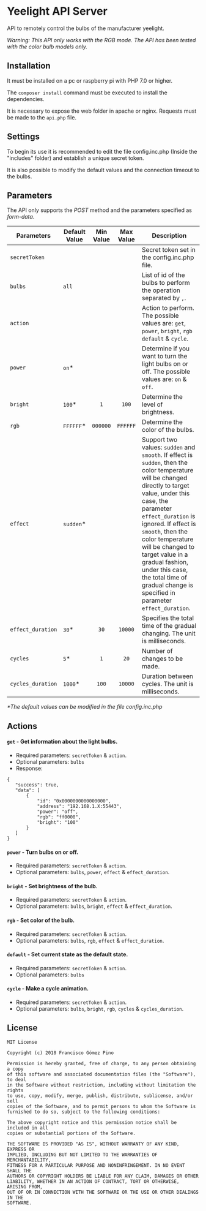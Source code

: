 # Yeelight API Server
API to remotely control the bulbs of the manufacturer yeelight.

*Warning: This API only works with the RGB mode.
The API has been tested with the color bulb models only.*

## Installation

It must be installed on a pc or raspberry pi with PHP 7.0 or higher.

The ```composer install``` command must be executed to install the dependencies.

It is necessary to expose the web folder in apache or nginx. Requests must be made to the ```api.php``` file.

## Settings
To begin its use it is recommended to edit the file config.inc.php (Inside the "includes" folder) and establish a unique secret token.

It is also possible to modify the default values and the connection timeout to the bulbs.

## Parameters
The API only supports the *POST* method and the parameters specified as *form-data*.

| Parameters            | Default Value | Min Value | Max Value | Description                                                                                                                                                                                                                                                                                                                                                                                                                        |
| --------------------- | ------------- | :-------: | :-------: | ---------------------------------------------------------------------------------------------------------------------------------------------------------------------------------------------------------------------------------------------------------------------------------------------------------------------------------------------------------------------------------------------------------------------------------- |
| ```secretToken```     |               |           |           | Secret token set in the config.inc.php file.                                                                                                                                                                                                                                                                                                                                                                                       |
| ```bulbs```           | ```all```     |           |           | List of id of the bulbs to perform the operation separated by ```,```.                                                                                                                                                                                                                                                                                                                                                             |
| ```action```          |               |           |           | Action to perform. The possible values are: ```get```, ```power```, ```bright```, ```rgb``` ```default``` & ```cycle```.                                                                                                                                                                                                                                                                                                           |
| ```power```           | ```on```*     |           |           | Determine if you want to turn the light bulbs on or off. The possible values are: ```on``` & ```off```.                                                                                                                                                                                                                                                                                                                            |
| ```bright```          | ```100```*    | `1`       | `100`     | Determine the level of brightness.                                                                                                                                                                                                                                                                                                                                                                                                 |
| ```rgb```             | ```FFFFFF```* | `000000`  | `FFFFFF`  | Determine the color of the bulbs.                                                                                                                                                                                                                                                                                                                                                                                                  |
| ```effect```          | ```sudden```* |           |           | Support two values: ```sudden``` and ```smooth```. If effect is ```sudden```, then the color temperature will be changed directly to target value, under this case, the parameter ```effect_duration``` is ignored. If effect is ```smooth```, then the color temperature will be changed to target value in a gradual fashion, under this case, the total time of gradual change is specified in parameter ```effect_duration```. |
| ```effect_duration``` | ```30```*     | `30`      | `10000`   | Specifies the total time of the gradual changing. The unit is milliseconds.                                                                                                                                                                                                                                                                                                                                                        |
| ```cycles```          | ```5```*      | `1`       | `20`      | Number of changes to be made.                                                                                                                                                                                                                                                                                                                                                                                                      |
| ```cycles_duration``` | ```1000```*   | `100`     | `10000`   | Duration between cycles. The unit is milliseconds.                                                                                                                                                                                                                                                                                                                                                                                 |
_*The default values can be modified in the file config.inc.php_

## Actions

#### `get` - Get information about the light bulbs.
* Required parameters: ```secretToken``` & ```action```.
* Optional parameters: ```bulbs``` 
* Response:
```
{
   "success": true,
   "data": [
       {
           "id": "0x0000000000000000",
           "address": "192.168.1.X:55443",
           "power": "off",
           "rgb": "ff0000",
           "bright": "100"
       }
   ]
}
```

#### `power` - Turn bulbs on or off.
* Required parameters: ```secretToken``` & ```action```.
* Optional parameters: ```bulbs```, ```power```,  ```effect``` & ```effect_duration```.

#### `bright` - Set brightness of the bulb.
* Required parameters: ```secretToken``` & ```action```.
* Optional parameters: ```bulbs```, ```bright```,  ```effect``` & ```effect_duration```.

#### `rgb` - Set color of the bulb.
* Required parameters: ```secretToken``` & ```action```.
* Optional parameters: ```bulbs```, ```rgb```,  ```effect``` & ```effect_duration```.

#### `default` - Set current state as the default state.
* Required parameters: ```secretToken``` & ```action```.
* Optional parameters: ```bulbs```

#### `cycle` - Make a cycle animation.
* Required parameters: ```secretToken``` & ```action```.
* Optional parameters: ```bulbs```, ```bright```, ```rgb```, ```cycles``` & ```cycles_duration```.

## License

```
MIT License

Copyright (c) 2018 Francisco Gómez Pino

Permission is hereby granted, free of charge, to any person obtaining a copy
of this software and associated documentation files (the "Software"), to deal
in the Software without restriction, including without limitation the rights
to use, copy, modify, merge, publish, distribute, sublicense, and/or sell
copies of the Software, and to permit persons to whom the Software is
furnished to do so, subject to the following conditions:

The above copyright notice and this permission notice shall be included in all
copies or substantial portions of the Software.

THE SOFTWARE IS PROVIDED "AS IS", WITHOUT WARRANTY OF ANY KIND, EXPRESS OR
IMPLIED, INCLUDING BUT NOT LIMITED TO THE WARRANTIES OF MERCHANTABILITY,
FITNESS FOR A PARTICULAR PURPOSE AND NONINFRINGEMENT. IN NO EVENT SHALL THE
AUTHORS OR COPYRIGHT HOLDERS BE LIABLE FOR ANY CLAIM, DAMAGES OR OTHER
LIABILITY, WHETHER IN AN ACTION OF CONTRACT, TORT OR OTHERWISE, ARISING FROM,
OUT OF OR IN CONNECTION WITH THE SOFTWARE OR THE USE OR OTHER DEALINGS IN THE
SOFTWARE.
 ```
